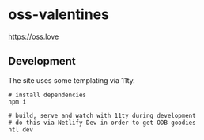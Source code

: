 # oss-valentines

https://oss.love

## Development

The site uses some templating via 11ty. 

```
# install dependencies
npm i

# build, serve and watch with 11ty during development
# do this via Netlify Dev in order to get ODB goodies
ntl dev
```
